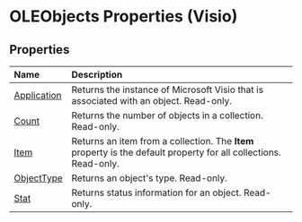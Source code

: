 
# OLEObjects Properties (Visio)

## Properties



|**Name**|**Description**|
|:-----|:-----|
|[Application](469a78cc-5ee0-edf5-8efb-6bacd56dc57f.md)|Returns the instance of Microsoft Visio that is associated with an object. Read-only.|
|[Count](5c3146b2-e2cf-165d-8432-e44b1da1593a.md)|Returns the number of objects in a collection. Read-only.|
|[Item](a125e2cd-013f-f97a-d4ec-89043cc3bb4b.md)|Returns an item from a collection. The  **Item** property is the default property for all collections. Read-only.|
|[ObjectType](e8f0b333-261f-f83f-a556-16b8f27170d9.md)|Returns an object's type. Read-only.|
|[Stat](ce8afa94-f3fb-4c4f-b3f0-4eef01a2e17e.md)|Returns status information for an object. Read-only.|
